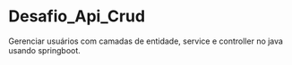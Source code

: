 # Desafio_Api_Crud
Gerenciar usuários com camadas de entidade, service e controller no java usando springboot.
